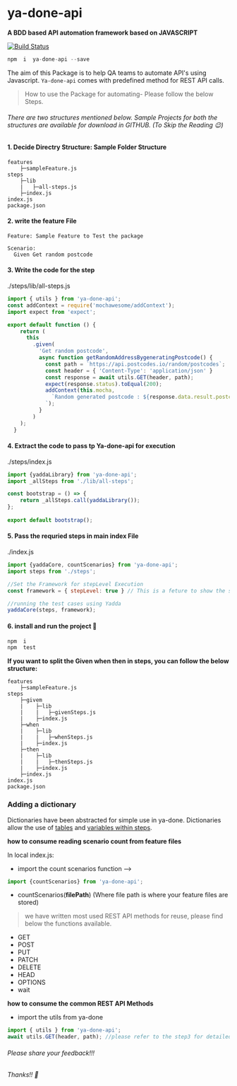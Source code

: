 # ya-done-api

**A BDD based API automation framework based on JAVASCRIPT**

[![Build Status](https://travis-ci.com/britishgas-engineering/ya-done-api.svg?branch=master)](https://travis-ci.com/britishgas-engineering/ya-done-api)

```js
npm  i  ya-done-api --save
```

The aim of this Package is to help QA teams to automate API's using Javascript. `Ya-done-api` comes with predefined method for REST API calls.

> How to use the Package for automating- Please follow the below Steps. 

###### There are two structures mentioned below. Sample Projects for both the structures are available for download in GITHUB. (To Skip the Reading 😉)

#### 1. Decide Directry Structure: Sample Folder Structure
```
features
    ├─sampleFeature.js
steps
    ├─lib
    |   ├─all-steps.js 
    ├─index.js
index.js
package.json
```
#### 2. write the feature File
```feature
Feature: Sample Feature to Test the package

Scenario: 
  Given Get random postcode
```

#### 3. Write the code for the step
./steps/lib/all-steps.js

```js
import { utils } from 'ya-done-api';
const addContext = require('mochawesome/addContext');
import expect from 'expect';

export default function () {
    return (
      this
        .given(
          'Get random postcode',
          async function getRandomAddressBygeneratingPostcode() {
            const path = `https://api.postcodes.io/random/postcodes`;
            const header = { 'Content-Type': 'application/json' }
            const response = await utils.GET(header, path);
            expect(response.status).toEqual(200);
            addContext(this.mocha,
              `Random generated postcode : ${response.data.result.postcode}
            `);
          }
        )
    );
  }
```

#### 4. Extract the code to pass tp Ya-done-api for execution
./steps/index.js
```js
import {yaddaLibrary} from 'ya-done-api';
import _allSteps from './lib/all-steps';

const bootstrap = () => {
    return _allSteps.call(yaddaLibrary());
};
  
export default bootstrap();
```

#### 5. Pass the requried steps in main index File 
./index.js
```js
import {yaddaCore, countScenarios} from 'ya-done-api';
import steps from './steps';

//Set the Framework for stepLevel Execution 
const framework = { stepLevel: true } // This is a feture to show the steps wise progess in terminal, completely optional

//running the test cases using Yadda
yaddaCore(steps, framework);
```

#### 6. install and run the project 🥳

```js
npm  i
npm  test
```

**If you want to split the Given when then in steps, you can follow the below structure:**
```
features
    ├─sampleFeature.js
steps
    ├─givem
    |    ├─lib
    |    |   ├─givenSteps.js
    |    ├─index.js
    ├─when
    |    ├─lib
    |    |   ├─whenSteps.js
    |    ├─index.js
    ├─then
    |    ├─lib
    |    |   ├─thenSteps.js
    |    ├─index.js
    ├─index.js
index.js
package.json
```

### Adding a dictionary

Dictionaries have been abstracted for simple use in ya-done. Dictionaries allow the use of [tables](https://acuminous.gitbooks.io/yadda-user-guide/en/feature-specs/example-tables.html) and [variables within steps](https://acuminous.gitbooks.io/yadda-user-guide/en/usage/step-libraries.html#step-aliases).


**how to consume reading scenario count from feature files**

In local index.js:
-  import the count scenarios function -->
```js
import {countScenarios} from 'ya-done-api';
```
-  countScenarios(**filePath**)  (Where file path is where your feature files are stored)

>  we have written most used REST API methods for reuse, please find below the functions available.

  * GET
  * POST
  * PUT
  * PATCH
  * DELETE
  * HEAD
  * OPTIONS
  * wait


**how to consume the common REST API Methods**
-  import the utils from ya-done 
```js
import { utils } from 'ya-done-api';
await utils.GET(header, path); //please refer to the step3 for detailed example
```


###### Please share your feedback!!!

###### Thanks!! 🤝